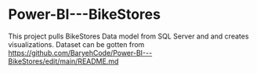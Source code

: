 # Power-BI---BikeStores

This project pulls BikeStores Data model from SQL Server and and creates visualizations. Dataset can be gotten from <https://github.com/BaryehCode/Power-BI---BikeStores/edit/main/README.md>
